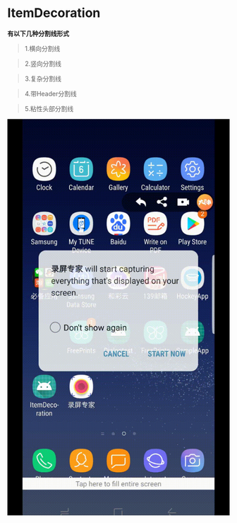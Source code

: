 # ItemDecoration

__有以下几种分割线形式__

> 1.横向分割线

> 2.竖向分割线

> 3.复杂分割线

> 4.带Header分割线

> 5.粘性头部分割线

![image](https://github.com/kaershushu/ItemDecoration/blob/9adeb16d92e3965464266dc4bc1fa7fb63a383d8/desktop.gif)
